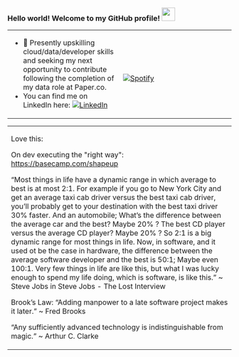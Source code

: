 ### Hello world! Welcome to my GitHub profile! <img src="https://raw.githubusercontent.com/MartinHeinz/MartinHeinz/master/wave.gif" width="30px"> 


<!-- Icons -->
[1.2]: https://raw.githubusercontent.com/MartinHeinz/MartinHeinz/master/linkedin-3-16.png (LinkedIn icon without padding)
<!-- Links to my social media accounts -->
[1]: https://www.linkedin.com/in/keithstack/

<table width="100%"> 
  <tr>
  <td width="50%">
    
<!-- feed start -->      
- 🌱 Presently upskilling cloud/data/developer skills and seeking my next opportunity to contribute following the completion of my data role at Paper.co.
- You can find me on LinkedIn here: [![LinkedIn][1.2]][1]
<!-- feed end -->
    
  </td>
  <td width="50%">  
 
<!-- feed start -->
&nbsp; <br> [![Spotify](https://novatorem-nu-seven.vercel.app/api/spotify)](https://open.spotify.com/user/1280520793)    
<!-- feed end -->

  </td>
  </table>
  
<table width="100%"> 
  <tr>
  <td width="50%">

Love this:
    
On dev executing the "right way": https://basecamp.com/shapeup    

“Most things in life have a dynamic range in which average to best is at most 2:1. For example if you go to New York City and get an average taxi cab driver versus the best taxi cab driver, you’ll probably get to your destination with the best taxi driver 30% faster. And an automobile; What’s the difference between the average car and the best? Maybe 20% ?  The best CD player versus the average CD player? Maybe 20% ? So 2:1 is a big dynamic range for most things in life. Now, in software, and it used ot be the case in hardware, the difference between the average software developer and the best is 50:1; Maybe even 100:1. Very few things in life are like this, but what I was lucky enough to spend my life doing, which is software, is like this.” 
 ~ Steve Jobs in Steve Jobs - The Lost Interview
    
Brook’s Law: “Adding manpower to a late software project makes it later.” ~ Fred Brooks    

“Any sufficiently advanced technology is indistinguishable from magic.” ~ Arthur C. Clarke    
<!--
More here: https://towardsdatascience.com/build-a-stunning-readme-for-your-github-profile-9b80434fe5d7
  https://yushi95.medium.com/how-to-create-a-beautiful-readme-for-your-github-profile-36957caa711c
<!--


-->
